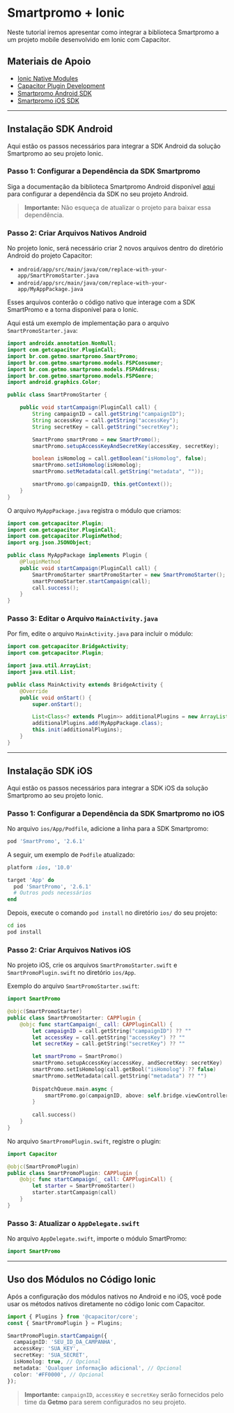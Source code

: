 # Smartpromo + Ionic
Neste tutorial iremos apresentar como integrar a biblioteca Smartpromo a um projeto mobile desenvolvido em Ionic com Capacitor.

## Materiais de Apoio
- [Ionic Native Modules](https://ionicframework.com/docs/native)
- [Capacitor Plugin Development](https://capacitorjs.com/docs/plugins)
- [Smartpromo Android SDK](https://github.com/Getmo-Inc/smartpromo-android)
- [Smartpromo iOS SDK](https://github.com/Getmo-Inc/SmartPromoiOS)

---

## Instalação SDK Android

Aqui estão os passos necessários para integrar a SDK Android da solução Smartpromo ao seu projeto Ionic.

### Passo 1: Configurar a Dependência da SDK Smartpromo

Siga a documentação da biblioteca Smartpromo Android disponível [aqui](https://github.com/Getmo-Inc/smartpromo-android) para configurar a dependência da SDK no seu projeto Android.

> **Importante:** Não esqueça de atualizar o projeto para baixar essa dependência.

### Passo 2: Criar Arquivos Nativos Android

No projeto Ionic, será necessário criar 2 novos arquivos dentro do diretório Android do projeto Capacitor:

- `android/app/src/main/java/com/replace-with-your-app/SmartPromoStarter.java`
- `android/app/src/main/java/com/replace-with-your-app/MyAppPackage.java`

Esses arquivos conterão o código nativo que interage com a SDK SmartPromo e a torna disponível para o Ionic.

Aqui está um exemplo de implementação para o arquivo `SmartPromoStarter.java`:

```java
import androidx.annotation.NonNull;
import com.getcapacitor.PluginCall;
import br.com.getmo.smartpromo.SmartPromo;
import br.com.getmo.smartpromo.models.FSPConsumer;
import br.com.getmo.smartpromo.models.FSPAddress;
import br.com.getmo.smartpromo.models.FSPGenre;
import android.graphics.Color;

public class SmartPromoStarter {

    public void startCampaign(PluginCall call) {
        String campaignID = call.getString("campaignID");
        String accessKey = call.getString("accessKey");
        String secretKey = call.getString("secretKey");

        SmartPromo smartPromo = new SmartPromo();
        smartPromo.setupAccessKeyAndSecretKey(accessKey, secretKey);

        boolean isHomolog = call.getBoolean("isHomolog", false);
        smartPromo.setIsHomolog(isHomolog);
        smartPromo.setMetadata(call.getString("metadata", ""));

        smartPromo.go(campaignID, this.getContext());
    }
}
```

O arquivo `MyAppPackage.java` registra o módulo que criamos:

```java
import com.getcapacitor.Plugin;
import com.getcapacitor.PluginCall;
import com.getcapacitor.PluginMethod;
import org.json.JSONObject;

public class MyAppPackage implements Plugin {
    @PluginMethod
    public void startCampaign(PluginCall call) {
        SmartPromoStarter smartPromoStarter = new SmartPromoStarter();
        smartPromoStarter.startCampaign(call);
        call.success();
    }
}
```

### Passo 3: Editar o Arquivo `MainActivity.java`

Por fim, edite o arquivo `MainActivity.java` para incluir o módulo:

```java
import com.getcapacitor.BridgeActivity;
import com.getcapacitor.Plugin;

import java.util.ArrayList;
import java.util.List;

public class MainActivity extends BridgeActivity {
    @Override
    public void onStart() {
        super.onStart();

        List<Class<? extends Plugin>> additionalPlugins = new ArrayList<>();
        additionalPlugins.add(MyAppPackage.class);
        this.init(additionalPlugins);
    }
}
```

---

## Instalação SDK iOS

Aqui estão os passos necessários para integrar a SDK iOS da solução Smartpromo ao seu projeto Ionic.

### Passo 1: Configurar a Dependência da SDK Smartpromo no iOS

No arquivo `ios/App/Podfile`, adicione a linha para a SDK Smartpromo:

```ruby
pod 'SmartPromo', '2.6.1'
```

A seguir, um exemplo de `Podfile` atualizado:

```ruby
platform :ios, '10.0'

target 'App' do
  pod 'SmartPromo', '2.6.1'
  # Outros pods necessários
end
```

Depois, execute o comando `pod install` no diretório `ios/` do seu projeto:

```bash
cd ios
pod install
```

### Passo 2: Criar Arquivos Nativos iOS

No projeto iOS, crie os arquivos `SmartPromoStarter.swift` e `SmartPromoPlugin.swift` no diretório `ios/App`.

Exemplo do arquivo `SmartPromoStarter.swift`:

```swift
import SmartPromo

@objc(SmartPromoStarter)
public class SmartPromoStarter: CAPPlugin {
    @objc func startCampaign(_ call: CAPPluginCall) {
        let campaignID = call.getString("campaignID") ?? ""
        let accessKey = call.getString("accessKey") ?? ""
        let secretKey = call.getString("secretKey") ?? ""

        let smartPromo = SmartPromo()
        smartPromo.setupAccessKey(accessKey, andSecretKey: secretKey)
        smartPromo.setIsHomolog(call.getBool("isHomolog") ?? false)
        smartPromo.setMetadata(call.getString("metadata") ?? "")
        
        DispatchQueue.main.async {
            smartPromo.go(campaignID, above: self.bridge.viewController)
        }
        
        call.success()
    }
}
```

No arquivo `SmartPromoPlugin.swift`, registre o plugin:

```swift
import Capacitor

@objc(SmartPromoPlugin)
public class SmartPromoPlugin: CAPPlugin {
    @objc func startCampaign(_ call: CAPPluginCall) {
        let starter = SmartPromoStarter()
        starter.startCampaign(call)
    }
}
```

### Passo 3: Atualizar o `AppDelegate.swift`

No arquivo `AppDelegate.swift`, importe o módulo SmartPromo:

```swift
import SmartPromo
```

---

## Uso dos Módulos no Código Ionic

Após a configuração dos módulos nativos no Android e no iOS, você pode usar os métodos nativos diretamente no código Ionic com Capacitor.

```typescript
import { Plugins } from '@capacitor/core';
const { SmartPromoPlugin } = Plugins;

SmartPromoPlugin.startCampaign({
  campaignID: 'SEU_ID_DA_CAMPANHA',
  accessKey: 'SUA_KEY',
  secretKey: 'SUA_SECRET',
  isHomolog: true, // Opcional
  metadata: 'Qualquer informação adicional', // Opcional
  color: '#FF0000', // Opcional
});
```

> **Importante:** `campaignID`, `accessKey` e `secretKey` serão fornecidos pelo time da **Getmo** para serem configurados no seu projeto.
